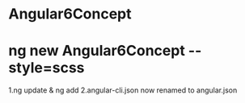 # Angular6Concept
# ng new Angular6Concept --style=scss
1.ng update & ng add
2.angular-cli.json now renamed to angular.json
